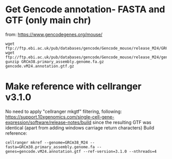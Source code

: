 # Get Gencode annotation- FASTA and GTF (only main chr)
from: https://www.gencodegenes.org/mouse/

```
wget ftp://ftp.ebi.ac.uk/pub/databases/gencode/Gencode_mouse/release_M24/GRCm38.primary_assembly.genome.fa.gz
wget ftp://ftp.ebi.ac.uk/pub/databases/gencode/Gencode_mouse/release_M24/gencode.vM24.annotation.gtf.gz
gunzip GRCm38.primary_assembly.genome.fa.gz gencode.vM24.annotation.gtf.gz
```
# Make reference with cellranger v3.1.0

No need to apply "cellranger mkgtf" filtering, following: https://support.10xgenomics.com/single-cell-gene-expression/software/release-notes/build
since the resulting GTF was identical (apart from adding windows carriage return characters)
Build reference:
```
cellranger mkref --genome=GRCm38_M24 --fasta=GRCm38.primary_assembly.genome.fa --genes=gencode.vM24.annotation.gtf --ref-version=3.1.0 --nthreads=4
```
